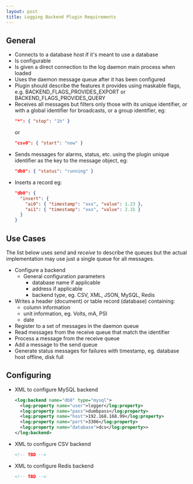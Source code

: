 ```yaml
---
layout: post
title: Logging Backend Plugin Requirements
---
```


## General

* Connects to a database host if it's meant to use a database
* Is configurable
* Is given a direct connection to the log daemon main process when loaded
* Uses the daemon message queue after it has been configured<!--break-->
* Plugin should describe the features it provides using maskable flags, e.g.
  BACKEND\_FLAGS\_PROVIDES\_EXPORT or BACKEND\_FLAGS\_PROVIDES\_QUERY
* Receives all messages but filters only those with its unique identifier, or
  with a global identifier for broadcasts, or a group identifier, eg:
  ```json
  "*": { "stop": "1h" }
  ```
  or
  ```json
  "csv0": { "start": "now" }
  ```
* Sends messages for alarms, status, etc. using the plugin unique identifier as
  the key to the message object, eg:
  ```json
  "db0": { "status": "running" }
  ```
* Inserts a record eg:
  ```json
  "db0": {
    "insert": {
      "ai0": { "timestamp": "xxx", "value": 1.23 },
      "ai1": { "timestamp": "xxx", "value": 2.15 }
    }
  }
  ```

## Use Cases

The list below uses _send_ and _receive_ to describe the queues but the actual
implementation may use just a single queue for all messages.

* Configure a backend
  * General configuration parameters
    * database name if applicable
    * address if applicable
    * backend type, eg. CSV, XML, JSON, MySQL, Redis
* Writes a header (document) or table record (database) containing:
  * column information
  * unit information, eg. Volts, mA, PSI
  * date
* Register to a set of messages in the daemon queue
* Read messages from the receive queue that match the identifier
* Process a message from the receive queue
* Add a message to the send queue
* Generate status messages for failures with timestamp, eg. database host
  offline, disk full

## Configuring

* XML to configure MySQL backend
  ```xml
  <log:backend name="db0" type="mysql">
    <log:property name="user">logger</log:property>
    <log:property name="pass">dumbpass</log:property>
    <log:property name="host">192.168.168.99</log:property>
    <log:property name="port">3306</log:property>
    <log:property name="database">dcs</log:property>>
  </log:backend>
  ```
* XML to configure CSV backend
  ```xml
  <!-- TBD -->
  ```
* XML to configure Redis backend
  ```xml
  <!-- TBD -->
  ```

<!--
vim: ft=liquid
-->
